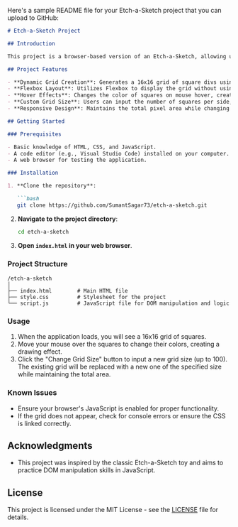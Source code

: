 Here's a sample README file for your Etch-a-Sketch project that you can upload to GitHub:

```markdown
# Etch-a-Sketch Project

## Introduction

This project is a browser-based version of an Etch-a-Sketch, allowing users to draw on a grid using DOM manipulation skills. The application features a flexible grid layout, hover effects for drawing, and the ability to customize the grid size.

## Project Features

- **Dynamic Grid Creation**: Generates a 16x16 grid of square divs using JavaScript.
- **Flexbox Layout**: Utilizes Flexbox to display the grid without using CSS Grid.
- **Hover Effects**: Changes the color of squares on mouse hover, creating a drawing effect.
- **Custom Grid Size**: Users can input the number of squares per side, allowing for grid resizing.
- **Responsive Design**: Maintains the total pixel area while changing the grid size.

## Getting Started

### Prerequisites

- Basic knowledge of HTML, CSS, and JavaScript.
- A code editor (e.g., Visual Studio Code) installed on your computer.
- A web browser for testing the application.

### Installation

1. **Clone the repository**:

   ```bash
   git clone https://github.com/SumantSagar73/etch-a-sketch.git
   ```

2. **Navigate to the project directory**:

   ```bash
   cd etch-a-sketch
   ```

3. **Open `index.html` in your web browser**.

### Project Structure

```
/etch-a-sketch
│
├── index.html        # Main HTML file
├── style.css         # Stylesheet for the project
└── script.js         # JavaScript file for DOM manipulation and logic
```

### Usage

1. When the application loads, you will see a 16x16 grid of squares.
2. Move your mouse over the squares to change their colors, creating a drawing effect.
3. Click the "Change Grid Size" button to input a new grid size (up to 100). The existing grid will be replaced with a new one of the specified size while maintaining the total area.

### Known Issues

- Ensure your browser's JavaScript is enabled for proper functionality.
- If the grid does not appear, check for console errors or ensure the CSS is linked correctly.

## Acknowledgments

- This project was inspired by the classic Etch-a-Sketch toy and aims to practice DOM manipulation skills in JavaScript.

## License

This project is licensed under the MIT License - see the [LICENSE](LICENSE) file for details.
```
